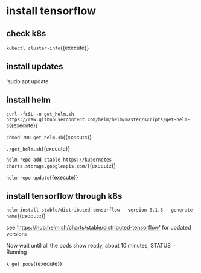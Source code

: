 # install tensorflow


## check k8s

`kubectl cluster-info`{{execute}}



## install updates

'sudo apt update'



## install helm

`curl -fsSL -o get_helm.sh https://raw.githubusercontent.com/helm/helm/master/scripts/get-helm-3`{{execute}}

`chmod 700 get_helm.sh`{{execute}}

`./get_helm.sh`{{execute}}


`helm repo add stable https://kubernetes-charts.storage.googleapis.com/`{{execute}}

`helm repo update`{{execute}}

## install tensorflow through k8s

`helm install stable/distributed-tensorflow --version 0.1.3 --generate-name`{{execute}}

see 'https://hub.helm.sh/charts/stable/distributed-tensorflow' for updated versions

Now wait until all the pods show ready, about 10 minutes, STATUS = Running

`k get pods`{{execute}}


